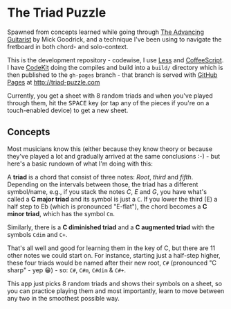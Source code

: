 # The Triad Puzzle

Spawned from concepts learned while going through [The Advancing Guitarist][TAG] by Mick Goodrick, and a technique I've been using to navigate the fretboard in both chord- and solo-context.

This is the development repository - codewise, I use [Less][LESS] and [CoffeeScript][COFFEE]. I have [CodeKit][CK] doing the compiles and build into a `build/` directory which is then published to the `gh-pages` branch - that branch is served with [GitHub Pages][GH] at http://triad-puzzle.com

Currently, you get a sheet with 8 random triads and when you've played through them, hit the <kbd>SPACE</kbd> key (or tap any of the pieces if you're on a touch-enabled device) to get a new sheet.

## Concepts

Most musicians know this (either because they know theory or because they've played a lot and gradually arrived at the same conclusions :-) - but here's a basic rundown of what I'm doing with this:

A **triad** is a chord that consist of three notes: _Root_, _third_ and _fifth_. Depending on the intervals between those, the triad has a different symbol/name, e.g., if you stack the notes _C_, _E_ and _G_, you have what's called a **C major triad** and its symbol is just a `C`. If you lower the third (E) a half step to Eb (which is pronounced "E-flat"), the chord becomes a **C minor triad**, which has the symbol `Cm`.

Similarly, there is a **C diminished triad** and a **C augmented triad** with the symbols `Cdim` and `C+`.

That's all well and good for learning them in the key of C, but there are 11 other notes we could start on. For instance, starting just a half-step higher, these four triads would be named after their new root, `C#` (pronounced "C sharp" - yep 😁) - so: `C#`, `C#m`, `C#dim` & `C#+`.

This app just picks 8 random triads and shows their symbols on a sheet, so you can practice playing them and most importantly, learn to move between any two in the smoothest possible way.

[TAG]: https://www.amazon.com/Advancing-Guitarist-Mick-Goodrick/dp/0881885894
[LESS]: http://lesscss.org
[COFFEE]: http://coffeescript.org
[CK]: https://codekitapp.com
[GH]: https://pages.github.com